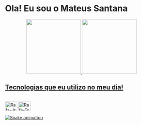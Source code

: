 # Ola! Eu sou o Mateus Santana

<div align="center">
  <a href="https://github.com/mateusfsantana">
  <img height="180em" src="https://github-readme-stats.vercel.app/api?username=mateusfsantana&show_icons=true&theme=dark&include_all_commits=true&count_private=true"/>
  <img height="180em" src="https://github-readme-stats.vercel.app/api/top-langs/?username=mateusfsantana&layout=compact&langs_count=7&theme=dark"/>
</div>
  
  ## Tecnologias que eu utilizo no meu dia!
  
<div style="display: inline_block"><br>
  <img align="center" alt="Rafa-Js" height="30" width="40" src="https://cdn.jsdelivr.net/gh/devicons/devicon/icons/python/python-original-wordmark.svg">
  <img align="center" alt="Rafa-Ts" height="30" width="40" src="https://cdn.jsdelivr.net/gh/devicons/devicon/icons/r/r-original.svg">
</div>

![Snake animation](https://github.com/mateusfsantana/mateusfsantana/blob/output/github-contribution-grid-snake.svg)
 
</div>
